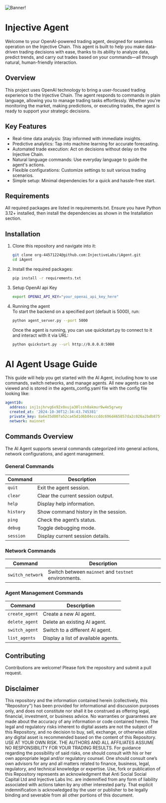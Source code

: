 ![Banner!](assets/logo.png)
# Injective Agent

Welcome to your OpenAI-powered trading agent, designed for seamless operation on the Injective Chain. This agent is built to help you make data-driven trading decisions with ease, thanks to its ability to analyze data, predict trends, and carry out trades based on your commands—all through natural, human-friendly interaction.

## Overview

This project uses OpenAI technology to bring a user-focused trading experience to the Injective Chain. The agent responds to commands in plain language, allowing you to manage trading tasks effortlessly. Whether you're monitoring the market, making predictions, or executing trades, the agent is ready to support your strategic decisions.  
  
## Key Features

* Real-time data analysis: Stay informed with immediate insights.  
* Predictive analytics: Tap into machine learning for accurate forecasting.  
* Automated trade execution: Act on decisions without delay on the Injective Chain.  
* Natural language commands: Use everyday language to guide the agent's actions.  
* Flexible configurations: Customize settings to suit various trading scenarios.  
* Simple setup: Minimal dependencies for a quick and hassle-free start.

## Requirements
All required packages are listed in requirements.txt. Ensure you have Python 3.12+ installed, then install the dependencies as shown in the Installation section.

## Installation

1. Clone this repository and navigate into it:
   ```bash
   git clone org-44571224@github.com:InjectiveLabs/iAgent.git
   cd iAgent  
   ```	
2. Install the required packages:
	```bash  
	pip install -r requirements.txt  
	```
3. Setup OpenAI api Key
	```bash
	export OPENAI_API_KEY="your_openai_api_key_here"
	```
4. Running the agent  
	To start the backend on a specified port (default is 5000), run:  
	```bash
	python agent_server.py --port 5000  
	```  
	Once the agent is running, you can use quickstart.py to connect to it and interact with it via URL:
	```bash
	python quickstart.py --url http://0.0.0.0:5000
	```

# AI Agent Usage Guide

This guide will help you get started with the AI Agent, including how to use commands, switch networks, and manage agents. All new agents can be viewed and is stored in the agents_config.yaml file with
the config file looking like:
```yaml
agent10:
  address: inj1sjhrvg6x92x0xuja30lssh0akmur9w4e5grwey
  created_at: '2024-10-30T12:34:43.745381'
  private_key: 8a6e35d007a52ca45d1d6b04cccddc696d465857da2c026a2bdb875f8e6079db
  network: mainnet
```

## Commands Overview

The AI Agent supports several commands categorized into general actions, network configurations, and agent management.

### General Commands
| Command   | Description                                |
|-----------|--------------------------------------------|
| `quit`    | Exit the agent session.                    |
| `clear`   | Clear the current session output.          |
| `help`    | Display help information.                  |
| `history` | Show command history in the session.       |
| `ping`    | Check the agent’s status.                  |
| `debug`   | Toggle debugging mode.                     |
| `session` | Display current session details.           |

### Network Commands
| Command             | Description                                        |
|---------------------|----------------------------------------------------|
| `switch_network`    | Switch between `mainnet` and `testnet` environments.|

### Agent Management Commands
| Command              | Description                                   |
|----------------------|-----------------------------------------------|
| `create_agent`       | Create a new AI agent.                        |
| `delete_agent`       | Delete an existing AI agent.                  |
| `switch_agent`       | Switch to a different AI agent.               |
| `list_agents`        | Display a list of available agents.           
  
    
## Contributing
Contributions are welcome! Please fork the repository and submit a pull request.

## Disclaimer

This repository and the information contained herein (collectively, this "Repository") has been provided for informational and discussion purposes only, and does not constitute nor shall it be construed as offering legal, financial, investment, or business advice. No warranties or guarantees are made about the accuracy of any information or code contained herein. The legal and regulatory risks inherent to digital assets are not the subject of this Repository, and no decision to buy, sell, exchange, or otherwise utilize any digital asset is recommended based on the content of this Repository. USE AT YOUR OWN RISK. THE AUTHORS AND ALL AFFILIATES ASSUME NO RESPONSIBILITY FOR YOUR TRADING RESULTS. For guidance regarding the possibility of said risks, one should consult with his or her own appropriate legal and/or regulatory counsel. One should consult one’s own advisors for any and all matters related to finance, business, legal, regulatory, and technical knowledge or expertise. Use, fork or publication of this Repository represents an acknowledgment that Anti Social Social Capital Ltd and Injective Labs Inc. are indemnified from any form of liability associated with actions taken by any other interested party. That explicit indemnification is acknowledged by the user or publisher to be legally binding and severable from all other portions of this document.
